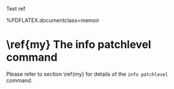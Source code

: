 Test ref

%PDFLATEX.documentclass=memoir

# \ref{my} The info patchlevel command 

Please refer to section \ref{my} for details of the ` info
patchlevel ` command.


